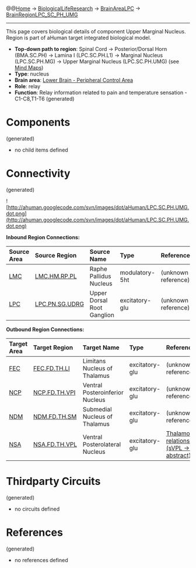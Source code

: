 @@[Home](Home.md) -> [BiologicalLifeResearch](BiologicalLifeResearch.md) -> [BrainAreaLPC](BrainAreaLPC.md) -> [BrainRegionLPC\_SC\_PH\_UMG](BrainRegionLPC_SC_PH_UMG.md)

---


This page covers biological details of component Upper Marginal Nucleus.
Region is part of aHuman target integrated biological model.

  * **Top-down path to region**: Spinal Cord -> Posterior/Dorsal Horn (BMA.SC.PH) -> Lamina I (LPC.SC.PH.L1) -> Marginal Nucleus (LPC.SC.PH.MG) -> Upper Marginal Nucleus (LPC.SC.PH.UMG) (see [Mind Maps](OverallMindMaps.md))
  * **Type**: nucleus
  * **Brain area**: [Lower Brain - Peripheral Control Area](BrainAreaLPC.md)
  * **Role**: relay
  * **Function**: Relay information related to pain and temperature sensation - C1-C8,T1-T6
(generated)
# Components #
(generated)


  * no child items defined

# Connectivity #
(generated)


![http://ahuman.googlecode.com/svn/images/dot/aHuman/LPC.SC.PH.UMG.dot.png](http://ahuman.googlecode.com/svn/images/dot/aHuman/LPC.SC.PH.UMG.dot.png)

**Inbound Region Connections:**

| **Source Area** | **Source Region** | **Source Name** | **Type** | **Reference** |
|:----------------|:------------------|:----------------|:---------|:--------------|
| [LMC](BrainAreaLMC.md) | [LMC.HM.RP.PL](BrainRegionLMC_HM_RP_PL.md) | Raphe Pallidus Nucleus | modulatory-5ht | (unknown reference) |
| [LPC](BrainAreaLPC.md) | [LPC.PN.SG.UDRG](BrainRegionLPC_PN_SG_UDRG.md) | Upper Dorsal Root Ganglion | excitatory-glu | (unknown reference) |

**Outbound Region Connections:**

| **Target Area** | **Target Region** | **Target Name** | **Type** | **Reference** |
|:----------------|:------------------|:----------------|:---------|:--------------|
| [FEC](BrainAreaFEC.md) | [FEC.FD.TH.LI](BrainRegionFEC_FD_TH_LI.md) | Limitans Nucleus of Thalamus | excitatory-glu | (unknown reference) |
| [NCP](BrainAreaNCP.md) | [NCP.FD.TH.VPI](BrainRegionNCP_FD_TH_VPI.md) | Ventral Posteroinferior Nucleus | excitatory-glu | (unknown reference) |
| [NDM](BrainAreaNDM.md) | [NDM.FD.TH.SM](BrainRegionNDM_FD_TH_SM.md) | Submedial Nucleus of Thalamus | excitatory-glu | (unknown reference) |
| [NSA](BrainAreaNSA.md) | [NSA.FD.TH.VPL](BrainRegionNSA_FD_TH_VPL.md) | Ventral Posterolateral Nucleus | excitatory-glu | [Thalamocortical relationships (sVPL -> VPL, abstract)](http://what-when-how.com/neuroscience/the-thalamus-and-cerebral-cortex-integrative-systems-part-2/) |

# Thirdparty Circuits #
(generated)

  * no circuits defined

# References #
(generated)

  * no references defined
